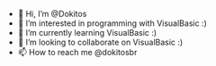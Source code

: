 - 👋 Hi, I’m @Dokitos
- 👀 I’m interested in programming with VisualBasic :)
- 🌱 I’m currently learning VisualBasic :)
- 💞️ I’m looking to collaborate on VisualBasic :)
- 📫 How to reach me @dokitosbr

<!---
Dokitos/Dokitos is a ✨ special ✨ repository because its `README.md` (this file) appears on your GitHub profile.
You can click the Preview link to take a look at your changes.
--->
